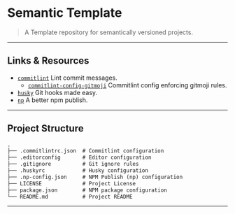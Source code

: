 # Semantic Template

> A Template repository for semantically versioned projects.

---

## Links & Resources

* [`commitlint`](https://github.com/conventional-changelog/commitlint) Lint commit messages.
  * [`commitlint-config-gitmoji`](https://github.com/arvinxx/commitlint-config-gitmoji) Commitlint config enforcing gitmoji rules.
* [`husky`](https://github.com/typicode/husky) Git hooks made easy.
* [`np`](https://github.com/sindresorhus/np) A better npm publish.

---

## Project Structure

```md
.
├── .commitlintrc.json  # Commitlint configuration
├── .editorconfig       # Editor configuration
├── .gitignore          # Git ignore rules
├── .huskyrc            # Husky configuration
├── .np-config.json     # NPM Publish (np) configuration
├── LICENSE             # Project License
├── package.json        # NPM package configuration
└── README.md           # Project README
```

---
